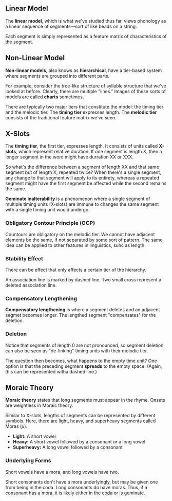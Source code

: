 ## Linear Model

The **linear model**, which is what we've studied thus far, views phonology as a linear sequence of segments—sort of like beads on a string. 

Each segment is simply represented as a feature matrix of characteristics of the segment.

## Non-Linear Model

**Non-linear models**, also knows as **hierarchical**, have a tier-based system where segments are grouped into different parts. 

For example, consider the tree-like structure of syllable structure that we've looked at before. Clearly, there are multiple "lines." Images of these sorts of models are called **charts** sometimes.

There are typically two major tiers that constitute the model: the timing tier and the melodic tier. The **timing tier** expresses length. The **melodic tier** consists of the traditional feature matrix we've seen.

## X-Slots

The **timing tier**, the first tier, expresses length. It consists of units called **X-slots**, which represent relative duration. If one segment is length X, then a longer segment in the word might have durration XX or XXX. 

So what's the difference between a segment of length XX and that same segment but of length X, repeated twice? When there's a single segment, any change to that segment will apply to its entirety, whereas a repeated segment might have the first segment be affected while the second remains the same.

**Geminate inalterability** is a phenomenon where a single segment of multiple timing units (X-slots) are immune to changes the same segment with a single timing unit would undergo. 

### Obligatory Contour Principle (OCP)

Countours are obligatory on the melodic tier. We cannot have adjacent elements be the same, if not separated by some sort of pattern. The same idea can be applied to other features in linguistics, suhc as length.

### Stability Effect

There can be effect that only affects a certain tier of the hierarchy.

An association line is marked by dashed line. Two small cross represent a deleted association line.

### Compensatory Lengthening

**Compensatory lengthening** is where a segment deletes and an adjacent segmet becomes longer. The lengthed segment "compensates" for the deletion.

### Deletion

Notice that segments of length 0 are not pronounced, so segment deletion can also be seen as "de-linking" timing units with their melodic tier. 

The question then becomes, what happens to the empty time unit? One option is that the preceding segment **spreads** to the empty space. (Again, this can be represented witha  dashed line.)

## Moraic Theory

**Moraic theory** states that long segments must appear in the rhyme. Onsets are weightless in Moraic theory.  

Similar to X-slots, lengths of segments can be represented by different symbols. Here, there are light, heavy, and superheavy segments called Moras ($\mu$). 
- **Light:** A short vowel
- **Heavy:** A short vowel followed by a consonant *or* a long vowel
- **Superheavy:** A long vowel followed by a consonant

### Underlying Forms

Short vowels have a mora, and long vowels have two.

Short consonants don't have a mora underlyingly, but may be given one from being in the coda. Long consonants do have moras. Thus, if a consonant has a mora, it is likely either in the coda or is geminate.